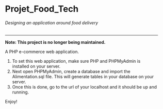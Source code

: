 # Projet_Food_Tech
###### Designing an application around food delivery 
-----------------------------------------------------------------------

**Note: This project is no longer being maintained.**

A PHP e-commerce web application.

1. To set this web application, make sure PHP and PHPMyAdmin is installed on your server.
2. Next open PHPMyAdmin, create a database and import the Alimentation.sql file. This will generate tables in your database on your server.
3. Once this is done, go to the url of your localhost and it should be up and running.

Enjoy!
